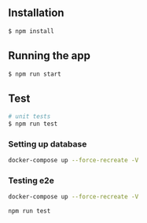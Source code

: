 ## Installation

```bash
$ npm install
```

## Running the app

```bash
$ npm run start

```

## Test

```bash
# unit tests
$ npm run test

```

### Setting up database

```bash
docker-compose up --force-recreate -V
```

### Testing e2e

```bash
docker-compose up --force-recreate -V

npm run test
```
